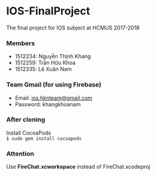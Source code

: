 # IOS-FinalProject
The final project for IOS subject at HCMUS 2017-2018

### Members
- 1512234: Nguyễn Thịnh Khang
- 1512259: Trần Hữu Khoa
- 1512335: Lê Xuân Nam

### Team Gmail (for using Firebase)
- Email: ios.hknteam@gmail.com
- Password: khangkhoanam

### After cloning
Install CocoaPods\
`$ sudo gem install cocoapods`

### Attention
Use **FireChat.xcworkspace** instead of FireChat.xcodeproj
